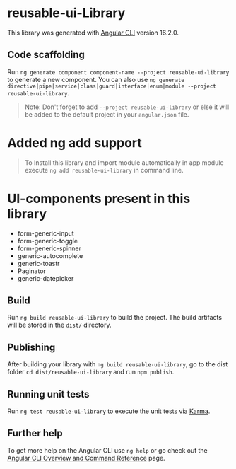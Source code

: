 # reusable-ui-Library

This library was generated with [Angular CLI](https://github.com/angular/angular-cli) version 16.2.0.

## Code scaffolding

Run `ng generate component component-name --project reusable-ui-library` to generate a new component. You can also use `ng generate directive|pipe|service|class|guard|interface|enum|module --project reusable-ui-library`.
> Note: Don't forget to add `--project reusable-ui-library` or else it will be added to the default project in your `angular.json` file. 


# Added ng add support

> To Install this library and import module automatically in app module execute `ng add reusable-ui-library` in command line.

# UI-components present in this library

- form-generic-input
- form-generic-toggle
- form-generic-spinner
- generic-autocomplete
- generic-toastr
- Paginator
- generic-datepicker


## Build

Run `ng build reusable-ui-library` to build the project. The build artifacts will be stored in the `dist/` directory.

## Publishing

After building your library with `ng build reusable-ui-library`, go to the dist folder `cd dist/reusable-ui-library` and run `npm publish`.

## Running unit tests

Run `ng test reusable-ui-library` to execute the unit tests via [Karma](https://karma-runner.github.io).

## Further help

To get more help on the Angular CLI use `ng help` or go check out the [Angular CLI Overview and Command Reference](https://angular.io/cli) page.
